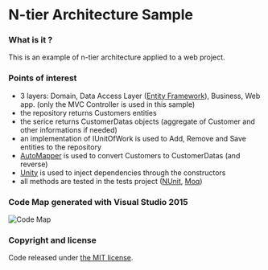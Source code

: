 N-tier Architecture Sample
===

### What is it ?

This is an example of n-tier architecture applied to a web project.

### Points of interest

- 3 layers: Domain, Data Access Layer ([Entity Framework](http://www.entityframeworktutorial.net/EntityFramework6/introduction.aspx)), Business, Web app. (only the MVC Controller is used in this sample)
- the repository returns Customers entities
- the serice returns CustomerDatas objects (aggregate of Customer and other informations if needed)
- an implementation of IUnitOfWork is used to Add, Remove and Save entities to the repository
- [AutoMapper](https://github.com/AutoMapper/AutoMapper) is used to convert Customers to CustomerDatas (and reverse)
- [Unity](http://www.asp.net/mvc/overview/older-versions/hands-on-labs/aspnet-mvc-4-dependency-injection) is used to inject dependencies through the constructors
- all methods are tested in the tests project ([NUnit](http://www.nunit.org/), [Moq](https://github.com/Moq/moq4/wiki/Quickstart))

### Code Map generated with Visual Studio 2015

![Code Map](https://github.com/lionelrepellin/n-tier-architecture-sample/blob/master/CodeMap.png "Code Map")

### Copyright and license

Code released under [the MIT license](https://github.com/twbs/bootstrap/blob/master/LICENSE).